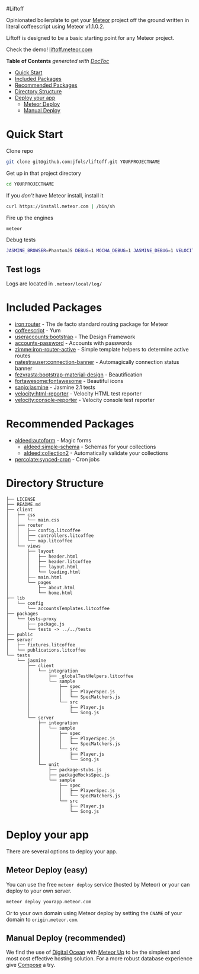 #Liftoff

Opinionated boilerplate to get your [Meteor](https://meteor.com) project off the ground written in literal coffeescript using Meteor v1.1.0.2.

Liftoff is designed to be a basic starting point for any Meteor project.

Check the demo! [liftoff.meteor.com](http://liftoff.meteor.com)

<!-- START doctoc generated TOC please keep comment here to allow auto update -->
<!-- DON'T EDIT THIS SECTION, INSTEAD RE-RUN doctoc TO UPDATE -->
**Table of Contents**  *generated with [DocToc](https://github.com/thlorenz/doctoc)*

- [Quick Start](#quick-start)
- [Included Packages](#included-packages)
- [Recommended Packages](#recommended-packages)
- [Directory Structure](#directory-structure)
- [Deploy your app](#deploy-your-app)
  - [Meteor Deploy](#meteor-deploy)
  - [Manual Deploy](#manual-deploy)

<!-- END doctoc generated TOC please keep comment here to allow auto update -->

# Quick Start

Clone repo

```sh
git clone git@github.com:jfols/liftoff.git YOURPROJECTNAME
```

Get up in that project directory

```sh
cd YOURPROJECTNAME
```

If you *don't* have Meteor install, install it

```sh
curl https://install.meteor.com | /bin/sh
```

Fire up the engines

```sh
meteor
```

Debug tests
```sh
JASMINE_BROWSER=PhantomJS DEBUG=1 MOCHA_DEBUG=1 JASMINE_DEBUG=1 VELOCITY_DEBUG=1 VELOCITY_DEBUG_MIRROR=1 meteor
```

## Test logs

Logs are located in `.meteor/local/log/`

# Included Packages

- [iron:router](https://atmospherejs.com/iron/router) - The de facto standard routing package for Meteor
- [coffeescript](https://atmospherejs.com/meteor/coffeescript) - Yum
- [useraccounts:bootstrap](https://atmospherejs.com/useraccounts/bootstrap) - The Design Framework
- [accounts-password](https://atmospherejs.com/meteor/accounts-password) - Accounts with passwords
- [zimme:iron-router-active](https://atmospherejs.com/zimme/iron-router-active) - Simple template helpers to determine active routes
- [natestrauser:connection-banner](https://atmospherejs.com/natestrauser/connection-banner) - Automagically connection status banner
- [fezvrasta:bootstrap-material-design](https://atmospherejs.com/fezvrasta/bootstrap-material-design) - Beautification
- [fortawesome:fontawesome](https://atmospherejs.com/fortawesome/fontawesome) - Beautiful icons
- [sanjo:jasmine](https://atmospherejs.com/sanjo/jasmine) - Jasmine 2.1 tests
- [velocity:html-reporter](https://atmospherejs.com/velocity/html-reporter) - Velocity HTML test reporter
- [velocity:console-reporter](https://atmospherejs.com/velocity/console-reporter) - Velocity console test reporter

# Recommended Packages

- [aldeed:autoform](https://atmospherejs.com/aldeed/autoform) - Magic forms
  - [aldeed:simple-schema](https://atmospherejs.com/aldeed/simple-schema) - Schemas for your collections
  - [aldeed:collection2](https://atmospherejs.com/aldeed/collection2) - Automatically validate your collections
- [percolate:synced-cron](https://atmospherejs.com/percolate/synced-cron) - Cron jobs


# Directory Structure

```
├── LICENSE
├── README.md
├── client
│   ├── css
│   │   └── main.css
│   ├── router
│   │   ├── config.litcoffee
│   │   ├── controllers.litcoffee
│   │   └── map.litcoffee
│   └── views
│       ├── layout
│       │   ├── header.html
│       │   ├── header.litcoffee
│       │   ├── layout.html
│       │   └── loading.html
│       ├── main.html
│       └── pages
│           ├── about.html
│           └── home.html
├── lib
│   └── config
│       └── accountsTemplates.litcoffee
├── packages
│   └── tests-proxy
│       ├── package.js
│       └── tests -> ../../tests
├── public
├── server
│   ├── fixtures.litcoffee
│   └── publications.litcoffee
└── tests
    └── jasmine
        ├── client
        │   └── integration
        │       ├── _globalTestHelpers.litcoffee
        │       └── sample
        │           ├── spec
        │           │   ├── PlayerSpec.js
        │           │   └── SpecMatchers.js
        │           └── src
        │               ├── Player.js
        │               └── Song.js
        └── server
            ├── integration
            │   └── sample
            │       ├── spec
            │       │   ├── PlayerSpec.js
            │       │   └── SpecMatchers.js
            │       └── src
            │           ├── Player.js
            │           └── Song.js
            └── unit
                ├── package-stubs.js
                ├── packageMocksSpec.js
                └── sample
                    ├── spec
                    │   ├── PlayerSpec.js
                    │   └── SpecMatchers.js
                    └── src
                        ├── Player.js
                        └── Song.js
```

# Deploy your app

There are several options to deploy your app.

## Meteor Deploy (easy)

You can use the free `meteor deploy` service (hosted by Meteor) or your can deploy to your own server.

```sh
meteor deploy yourapp.meteor.com
```

Or to your own domain using Meteor deploy by setting the `CNAME` of your domain to `origin.meteor.com`.

## Manual Deploy (recommended)

We find the use of [Digital Ocean](https://www.digitalocean.com/?refcode=c7c4c94c1222) with [Meteor Up](https://github.com/arunoda/meteor-up/) to be the simplest and most cost effective hosting solution.
For a more robust database experience give [Compose](https://www.compose.io/mongodb/) a try.
